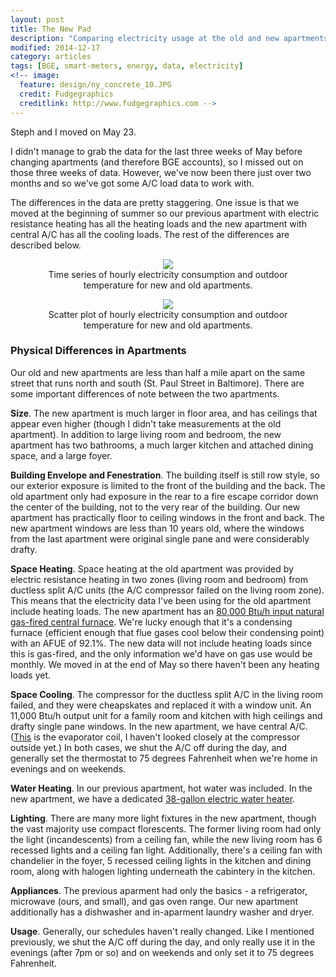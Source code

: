 ```yaml
---
layout: post
title: The New Pad
description: "Comparing electricity usage at the old and new apartments."
modified: 2014-12-17
category: articles
tags: [BGE, smart-meters, energy, data, electricity]
<!-- image:
  feature: design/ny_concrete_10.JPG
  credit: Fudgegraphics
  creditlink: http://www.fudgegraphics.com -->
---
```


Steph and I moved on May 23.  

I didn't manage to grab the data for the last three weeks of May before changing apartments (and therefore BGE accounts), so I missed out on those three weeks of data.  However, we've now been there just over two months and so we've got some A/C load data to work with.

The differences in the data are pretty staggering.  One issue is that we moved at the beginning of summer so our previous apartment with electric resistance heating has all the heating loads and the new apartment with central A/C has all the cooling loads.  The rest of the differences are described below.

<center>
<figure>
  <a href="{{ site.url }}/images/2014-07/New-Old-TS.png"><img src="{{ site.url }}/images/2014-07/New-Old-TS.png"></a>
  <figcaption>Time series of hourly electricity consumption and outdoor temperature for new and old apartments.</figcaption>
</figure>
</center>

<center>
<figure>
  <a href="{{ site.url }}/images/2014-07/New-Old-Elec-Temp.png"><img src="{{ site.url }}/images/2014-07/New-Old-Elec-Temp.png"></a>
  <figcaption>Scatter plot of hourly electricity consumption and outdoor temperature for new and old apartments.</figcaption>
</figure>
</center>

### Physical Differences in Apartments

Our old and new apartments are less than half a mile apart on the same street that runs north and south (St. Paul Street in Baltimore).  There are some important differences of note between the two apartments.


**Size**. The new apartment is much larger in floor area, and has ceilings that appear even higher (though I didn't take measurements at the old apartment).  In addition to large living room and bedroom, the new apartment has two bathrooms, a much larger kitchen and attached dining space, and a large foyer.

**Building Envelope and Fenestration**. The building itself is still row style, so our exterior exposure is limited to the front of the building and the back.  The old apartment only had exposure in the rear to a fire escape corridor down the center of the building, not to the very rear of the building.  Our new apartment has practically floor to ceiling windows in the front and back.  The new apartment windows are less than 10 years old, where the windows from the last apartment were original single pane and were considerably drafty.
 
**Space Heating**.  Space heating at the old apartment was provided by electric resistance heating in two zones (living room and bedroom) from ductless split A/C units (the A/C compressor failed on the living room zone).  This means that the electricity data I've been using for the old apartment include heating loads.  The new apartment has an <a href='http://www.commercial.carrier.com/commercial/hvac/product_technical_literature/1,3069,CLI1_DIV41_ETI4922_PRD694,00.html'>80,000 Btu/h input natural gas-fired central furnace</a>.  We're lucky enough that it's a condensing furnace (efficient enough that flue gases cool below their condensing point) with an AFUE of 92.1%. The new data will not include heating loads since this is gas-fired, and the only information we'd have on gas use would be monthly.  We moved in at the end of May so there haven't been any heating loads yet.  

**Space Cooling**.  The compressor for the ductless split A/C in the living room failed, and they were cheapskates and replaced it with a window unit.  An 11,000 Btu/h output unit for a family room and kitchen with high ceilings and drafty single pane windows.  In the new apartment, we have central A/C. (<a href='http://www.commercial.carrier.com/wcs/proddesc_display/0,2733,CLI1_DIV41_ETI4926_NBD_PRD1311,00.html'>This</a> is the evaporator coil, I haven't looked closely at the compressor outside yet.)  In both cases, we shut the A/C off during the day, and generally set the thermostat to 75 degrees Fahrenheit when we're home in evenings and on weekends.

**Water Heating**. In our previous apartment, hot water was included.  In the new apartment, we have a dedicated <a href='http://products.geappliances.com/ApplProducts/Dispatcher?REQUEST=SpecPage&Sku=GE38S06AAG'>38-gallon electric water heater</a>.


**Lighting**. There are many more light fixtures in the new apartment, though the vast majority use compact florescents. The former living room had only the light (incandescents) from a ceiling fan, while the new living room has 6 recessed lights and a ceiling fan light.  Additionally, there's a ceiling fan with chandelier in the foyer, 5 recessed ceiling lights in the kitchen and dining room, along with halogen lighting underneath the cabintery in the kitchen.


**Appliances**.  The previous aparment had only the basics - a refrigerator, microwave (ours, and small), and gas oven range. Our new apartment additionally has a dishwasher and in-aparment laundry washer and dryer.


**Usage**.  Generally, our schedules haven't really changed.  Like I mentioned previously, we shut the A/C off during the day, and only really use it in the evenings (after 7pm or so) and on weekends and only set it to 75 degrees Fahrenheit.



